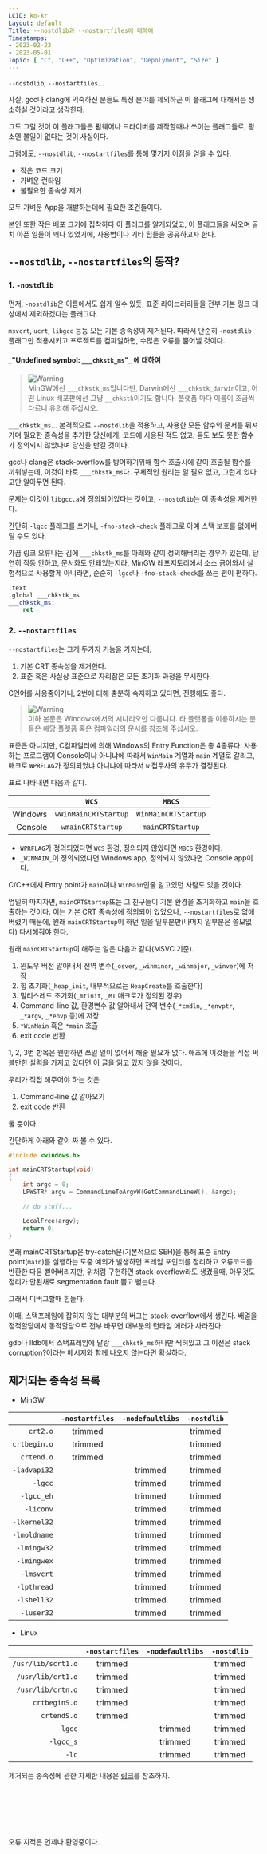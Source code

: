 ```yaml
---
LCID: ko-kr
Layout: default
Title: --nostdlib과 --nostartfiles에 대하여
Timestamps:
- 2023-02-23
- 2023-05-01
Topic: [ "C", "C++", "Optimization", "Depolyment", "Size" ]
---
```


`--nostdlib`, `--nostartfiles`...

사실, gcc나 clang에 익숙하신 분들도 특정 분야를 제외하곤 이 플래그에 대해서는 생소하실 것이라고 생각한다.

그도 그럴 것이 이 플래그들은 펌웨어나 드라이버를 제작할때나 쓰이는 플래그들로,
평소엔 볼일이 없다는 것이 사실이다.

그럼에도, `--nostdlib`, `--nostartfiles`를 통해 몇가지 이점을 얻을 수 있다.

-   작은 코드 크기
-   가벼운 런타임
-   불필요한 종속성 제거

모두 가벼운 App을 개발하는데에 필요한 조건들이다.

본인 또한 작은 배포 크기에 집착하다 이 플래그를 알게되었고,
이 플래그들을 써오며 골치 아픈 일들이 꽤나 있었기에,
사용법이나 기타 팁들을 공유하고자 한다.

## `--nostdlib`, `--nostartfiles`의 동작?

### 1. `-nostdlib`

먼저, `-nostdlib`은 이름에서도 쉽게 알수 있듯,
표준 라이브러리들을 전부 기본 링크 대상에서 제외하겠다는 플래그다.

`msvcrt`, `ucrt`, `libgcc` 등등 모든 기본 종속성이 제거된다.
따라서 단순히 `-nostdlib` 플래그만 적용시키고 프로젝트를 컴파일하면,
수많은 오류를 뿜어낼 것이다.

#### \_"Undefined symbol: `___chkstk_ms`"\_ 에 대하여

> <picture> 
> <img alt="Warning" src="https://raw.githubusercontent.com/Mqxx/GitHub-Markdown/main/blockquotes/badge/dark-theme/tip.svg">
> </picture><br>
> MinGW에선 <code>___chkstk_ms</code>입니다만,
> Darwin에선 <code>___chkstk_darwin</code>이고,
> 어떤 Linux 배포판에선 그냥 <code>__chkstk</code>이기도 합니다.
> 플랫폼 마다 이름이 조금씩 다르니 유의해 주십시오.

`___chkstk_ms`...
본격적으로 `--nostdlib`을 적용하고,
사용한 모든 함수의 문서를 뒤져가며 필요한 종속성을 추가한 당신에게,
코드에 사용된 적도 없고, 듣도 보도 못한 함수가 정의되지 않았다며 당신을 반길 것이다.

gcc나 clang은 stack-overflow를 방어하기위해 함수 호출시에 같이 호출될 함수를 끼워넣는데, 이것이 바로 `___chkstk_ms`다.
구체적인 원리는 알 필요 없고, 그런게 있다고만 알아두면 된다.

문제는 이것이 `libgcc.a`에 정의되어있다는 것이고, `--nostdlib`는 이 종속성을 제거한다.

간단히 `-lgcc` 플래그를 쓰거나,
`-fno-stack-check` 플래그로 아예 스택 보호를 없애버릴 수도 있다.

가끔 링크 오류나는 김에 `___chkstk_ms`를 아래와 같이 정의해버리는 경우가 있는데,
당연히 작동 안하고, 문서화도 안돼있는지라,
MinGW 레포지토리에서 소스 긁어와서 실험적으로 사용할게 아니라면,
순순히 `-lgcc`나 `-fno-stack-check`를 쓰는 편이 편하다.

```asm
.text
.global ___chkstk_ms
___chkstk_ms:
    ret
```

### 2. `--nostartfiles`

`--nostartfiles`는 크게 두가지 기능을 가지는데,

1. 기본 CRT 종속성을 제거한다.
2. 표준 혹은 사실상 표준으로 자리잡은 모든 초기화 과정을 무시한다.

C언어를 사용중이거나, 2번에 대해 충분히 숙지하고 있다면, 진행해도 좋다.

> <picture> 
> <img alt="Warning" src="https://raw.githubusercontent.com/Mqxx/GitHub-Markdown/main/blockquotes/badge/dark-theme/warning.svg">
> </picture><br>
> 이하 본문은 Windows에서의 시나리오만 다룹니다.
> 타 플랫폼을 이용하시는 분들은 해당 플랫폼 혹은 컴파일러의 문서를 참조해 주십시오.

표준은 아니지만, C컴파일러에 의해 Windows의 Entry Function은 총 4종류다.
사용하는 프로그램이 Console이냐 아니냐에 따라서 `WinMain` 계열과 `main` 계열로 갈리고,
매크로 `WPRFLAG`가 정의되었냐 아니냐에 따라서 `w` 접두사의 유무가 결정된다.

표로 나타내면 다음과 같다.

|         |        `WCS`         |       `MBCS`        |
| ------: | :------------------: | :-----------------: |
| Windows | `wWinMainCRTStartup` | `WinMainCRTStartup` |
| Console |  `wmainCRTStartup`   |  `mainCRTStartup`   |

-   `WPRFLAG`가 정의되었다면 `WCS` 환경,
    정의되지 않았다면 `MBCS` 환경이다.
-   `_WINMAIN_`이 정의되었다면 Windows app,
    정의되지 않았다면 Console app이다.

C/C++에서 Entry point가 `main`이나 `WinMain`인줄 알고있던 사람도 있을 것이다.

엄밀히 따지자면, `mainCRTStartup`또는 그 친구들이 기본 환경을 초기화하고 `main`을 호출하는 것이다.
이는 기본 CRT 종속성에 정의되어 있었으나,
`--nostartfiles`로 없애버렸기 때문에,
원래 `mainCRTStartup`이 하던 일을 일부분만(나머지 일부분은 쓸모없다) 다시해줘야 한다.

원래 `mainCRTStartup`이 해주는 일은 다음과 같다(MSVC 기준).

1. 윈도우 버전 알아내서 전역 변수(`_osver`, `_winminor`, `_winmajor`, `_winver`)에 저장
2. 힙 초기화(`_heap_init`, 내부적으로는 `HeapCreate`를 호출한다)
3. 멀티스레드 초기화(`_mtinit`, `_MT` 매크로가 정의된 경우)
4. Command-line 값, 환경변수 값 알아내서 전역 변수(`_*cmdln`, `_*envptr`, `_*argv`, `_*envp` 등)에 저장
5. `*WinMain` 혹은 `*main` 호출
6. exit code 반환

1, 2, 3번 항목은 웬만하면 쓰일 일이 없어서 해줄 필요가 없다.
애초에 이것들을 직접 써볼만한 실력을 가지고 있다면 이 글을 읽고 있지 않을 것이다.

우리가 직접 해주어야 하는 것은

1. Command-line 값 알아오기
2. exit code 반환

둘 뿐이다.

간단하게 아래와 같이 짜 볼 수 있다.

```c
#include <windows.h>

int mainCRTStartup(void)
{
    int argc = 0;
    LPWSTR* argv = CommandLineToArgvW(GetCommandLineW(), &argc);

    // do stuff...

    LocalFree(argv);
    return 0;
}
```

본래 mainCRTStartup은 try-catch문(기본적으로 SEH)을 통해
표준 Entry point(`main`)를 실행하는 도중 예외가 발생하면 프레임 포인터를 정리하고
오류코드를 반환한 다음 뻗어버리지만,
위처럼 구현하면 stack-overflow라도 생겼을때,
아무것도 정리가 안된채로 segmentation fault 뿜고 뻗는다.

그래서 디버그할때 힘들다.

이때, 스택프레임에 잡히지 않는 대부분의 버그는 stack-overflow에서 생긴다.
배열을 정적할당에서 동적할당으로 전부 바꾸면 대부분의 런타임 에러가 사라진다.

gdb나 lldb에서 스택프레임에 달랑 `___chkstk_ms`하나만 찍혀있고 그 이전은
stack corruption?이라는 메시지와 함께 나오지 않는다면 확실하다.

## 제거되는 종속성 목록

-   MinGW

|              | `-nostartfiles` | `-nodefaultlibs` | `-nostdlib` |
| -----------: | :-------------: | :--------------: | :---------: |
|     `crt2.o` |     trimmed     |                  |   trimmed   |
| `crtbegin.o` |     trimmed     |                  |   trimmed   |
|   `crtend.o` |     trimmed     |                  |   trimmed   |
| `-ladvapi32` |                 |     trimmed      |   trimmed   |
|      `-lgcc` |                 |     trimmed      |   trimmed   |
|   `-lgcc_eh` |                 |     trimmed      |   trimmed   |
|    `-liconv` |                 |     trimmed      |   trimmed   |
| `-lkernel32` |                 |     trimmed      |   trimmed   |
| `-lmoldname` |                 |     trimmed      |   trimmed   |
|  `-lmingw32` |                 |     trimmed      |   trimmed   |
|  `-lmingwex` |                 |     trimmed      |   trimmed   |
|   `-lmsvcrt` |                 |     trimmed      |   trimmed   |
|  `-lpthread` |                 |     trimmed      |   trimmed   |
|  `-lshell32` |                 |     trimmed      |   trimmed   |
|   `-luser32` |                 |     trimmed      |   trimmed   |

-   Linux

|                    | `-nostartfiles` | `-nodefaultlibs` | `-nostdlib` |
| -----------------: | :-------------: | :--------------: | :---------: |
| `/usr/lib/scrt1.o` |     trimmed     |                  |   trimmed   |
|  `/usr/lib/crt1.o` |     trimmed     |                  |   trimmed   |
|  `/usr/lib/crtn.o` |     trimmed     |                  |   trimmed   |
|      `crtbeginS.o` |     trimmed     |                  |   trimmed   |
|        `crtendS.o` |     trimmed     |                  |   trimmed   |
|            `-lgcc` |                 |     trimmed      |   trimmed   |
|          `-lgcc_s` |                 |     trimmed      |   trimmed   |
|              `-lc` |                 |     trimmed      |   trimmed   |

제거되는 종속성에 관한 자세한 내용은 [링크](https://renenyffenegger.ch/notes/development/languages/C-C-plus-plus/GCC/options/no/compare-nostartfiles-nodefaultlibs-nolibc-nostdlib)를 참조하자.

<br/>
<br/>
<br/>
<br/>
<br/>

오류 지적은 언제나 환영중이다.
